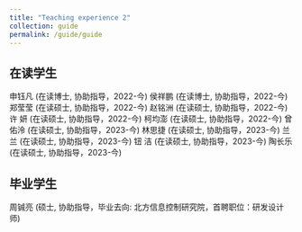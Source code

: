 ```yaml
---
title: "Teaching experience 2"
collection: guide
permalink: /guide/guide
---
```


## 在读学生
申钰凡 (在读博士, 协助指导，2022-今)
侯祥鹏 (在读博士, 协助指导，2022-今)
郑莹莹 (在读硕士, 协助指导，2022-今)
赵铭洲 (在读硕士, 协助指导，2022-今)
许 妍 (在读硕士, 协助指导，2022-今)
柯均澎 (在读硕士, 协助指导，2022-今)
曾佑泠 (在读硕士, 协助指导，2023-今)
林思捷 (在读硕士, 协助指导，2023-今)
兰 兰 (在读硕士, 协助指导，2023-今)
钮 洁 (在读硕士, 协助指导，2023-今)
陶长乐 (在读硕士, 协助指导，2023-今)
## 毕业学生
周铖亮 (硕士, 协助指导，毕业去向: 北方信息控制研究院，首聘职位：研发设计师)
